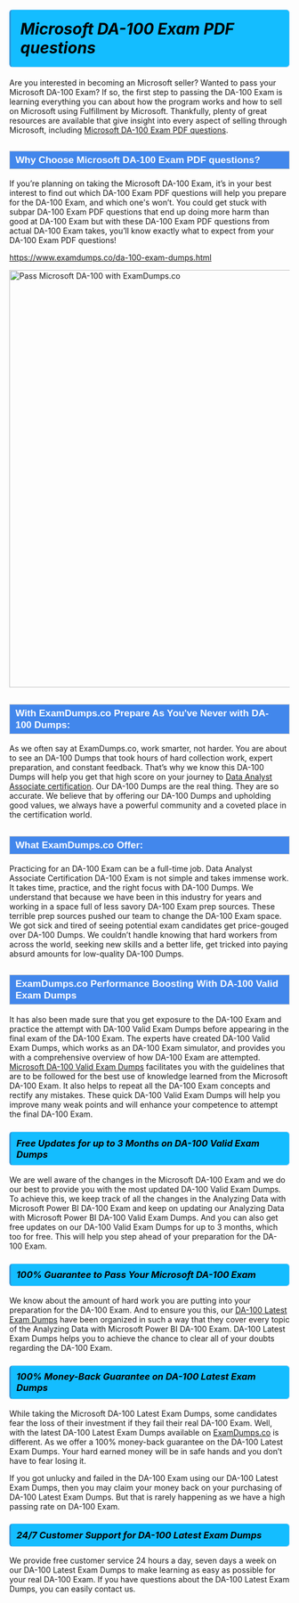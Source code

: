<h1>                <strong><span style="display: block; color: #000000; background: #14BDFF; border: 0.5px solid #AED6F1; border-left: 3px solid #3498DB; padding: .6em; border-radius: 6px;">                     <em>Microsoft DA-100 <span class="exam_variation">Exam PDF questions</span> </em>                </span></strong>            </h1>                        <p>Are you interested in becoming an Microsoft seller? Wanted to pass your Microsoft DA-100 Exam? If so, the first step to passing the DA-100 Exam is             learning everything you can about how the program works and how to sell on Microsoft using Fulfillment by Microsoft. Thankfully, plenty of great resources             are available that give insight into every aspect of selling through Microsoft, including <a href="https://www.examdumps.co/da-100-exam-dumps.html">Microsoft DA-100 <span class="exam_variation">Exam PDF questions</span></a>.</p>                        <h2 style="background: #4287ec; border: 1px solid #cccccc; padding: 5px 10px;">                <span style="color: #ffffff;">                    <span style="font-size: 11pt;">                        <span style="line-height: normal;">                            <span style="font-family: Calibri,sans-serif;">                                <strong>                                    <span style="font-size: 13.0pt;">Why Choose Microsoft DA-100 <span class="exam_variation">Exam PDF questions</span>?</span>                                </strong>                            </span>                        </span>                    </span>                </span>            </h2>                        <p>If you’re planning on taking the Microsoft DA-100 Exam, it’s in your best interest to find out which DA-100 <span class="exam_variation">Exam PDF questions</span> will help you prepare for the DA-100 Exam,             and which one's won’t. You could get stuck with subpar DA-100 <span class="exam_variation">Exam PDF questions</span> that end up doing more harm than good at DA-100 Exam but with these DA-100 <span class="exam_variation">Exam PDF questions</span>             from actual DA-100 Exam takes, you’ll know exactly what to expect from your DA-100 <span class="exam_variation">Exam PDF questions</span>!</p>                                    <p><a href="https://www.examdumps.co/da-100-exam-dumps.html">https://www.examdumps.co/da-100-exam-dumps.html</a></p>                        <p><a href="https://www.examdumps.co/"><img src="https://www.examdumps.co//images/banners/big-sale-20-percent-discount-offer-examdumps.jpg" class="postImage" alt="Pass Microsoft DA-100 with ExamDumps.co" width="750"></a></p>                                        <h2 style="background: #4287ec; border: 1px solid #cccccc; padding: 5px 10px;">                <span style="color: #ffffff;">                    <span style="font-size: 11pt;">                        <span style="line-height: normal;">                            <span style="font-family: Calibri,sans-serif;">                                <strong>                                    <span style="font-size: 13.0pt;">With ExamDumps.co Prepare As You've Never with DA-100 <span class="exam_variation2">Dumps</span>:</span>                                </strong>                            </span>                        </span>                    </span>                </span>            </h2>                        <p>As we often say at ExamDumps.co, work smarter, not harder. You are about to see an DA-100 <span class="exam_variation2">Dumps</span> that took hours of hard collection work,             expert preparation, and constant feedback. That’s why we know this DA-100 <span class="exam_variation2">Dumps</span> will help you get that high score on your journey to             <a href="https://www.examdumps.co/data-analyst-associate-exam-dumps.html">Data Analyst Associate certification</a>. Our DA-100 <span class="exam_variation2">Dumps</span> are the real thing. They are so accurate. We believe that by offering             our DA-100 <span class="exam_variation2">Dumps</span> and upholding good values, we always have a powerful community and a coveted place in the certification world.</p>                        <h2 style="background: #4287ec; border: 1px solid #cccccc; padding: 5px 10px;">                <span style="color: #ffffff;">                    <span style="font-size: 11pt;">                        <span style="line-height: normal;">                            <span style="font-family: Calibri,sans-serif;">                                <strong>                                    <span style="font-size: 13.0pt;">What ExamDumps.co Offer:</span>                                </strong>                            </span>                        </span>                    </span>                </span>            </h2>                        <p>Practicing for an DA-100 Exam can be a full-time job. Data Analyst Associate Certification DA-100 Exam is not simple and takes immense work.             It takes time, practice, and the right focus with DA-100 <span class="exam_variation2">Dumps</span>. We understand that because we have been in this industry for years and working in a             space full of less savory DA-100 Exam prep sources. These terrible prep sources pushed our team to change the DA-100 Exam space. We got sick and             tired of seeing potential exam candidates get price-gouged over DA-100 <span class="exam_variation2">Dumps</span>. We couldn’t handle knowing that hard workers from across the world,             seeking new skills and a better life, get tricked into paying absurd amounts for low-quality DA-100 <span class="exam_variation2">Dumps</span>.</p>                        <h2 style="background: #4287ec; border: 1px solid #cccccc; padding: 5px 10px;">                <span style="color: #ffffff;">                    <span style="font-size: 11pt;">                        <span style="line-height: normal;">                            <span style="font-family: Calibri,sans-serif;">                                <strong>                                    <span style="font-size: 13.0pt;">ExamDumps.co Performance Boosting With DA-100 <span class="exam_variation3">Valid Exam Dumps</span></span>                                </strong>                            </span>                        </span>                    </span>                </span>            </h2>                        <p>It has also been made sure that you get exposure to the DA-100 Exam and practice the attempt with DA-100 <span class="exam_variation3">Valid Exam Dumps</span> before appearing in             the final exam of the DA-100 Exam. The experts have created DA-100 <span class="exam_variation3">Valid Exam Dumps</span>, which works as an DA-100 Exam simulator, and provides you with             a comprehensive overview of how DA-100 Exam are attempted. <a href="https://www.examdumps.co/microsoft-exam-dumps.html">Microsoft DA-100 <span class="exam_variation3">Valid Exam Dumps</span></a> facilitates you with the guidelines that are to be followed             for the best use of knowledge learned from the Microsoft DA-100 Exam. It also helps to repeat all the DA-100 Exam concepts and rectify any mistakes.             These quick DA-100 <span class="exam_variation3">Valid Exam Dumps</span> will help you improve many weak points and will enhance your competence to attempt the final DA-100 Exam.</p>                        <h3>                <strong>                    <span style="display: block; color: #000000; background: #14BDFF; border: 0.5px solid #AED6F1; border-left: 3px solid #3498DB; padding: .6em; border-radius: 6px;">                        <em>Free Updates for up to 3 Months on DA-100 <span class="exam_variation3">Valid Exam Dumps</span></em>                    </span>                </strong>            </h3>                        <p>We are well aware of the changes in the Microsoft DA-100 Exam and we do our best to provide you with the most updated DA-100 <span class="exam_variation3">Valid Exam Dumps</span>.             To achieve this, we keep track of all the changes in the Analyzing Data with Microsoft Power BI DA-100 Exam and keep on updating our             Analyzing Data with Microsoft Power BI DA-100 <span class="exam_variation3">Valid Exam Dumps</span>. And you can also get free updates on our DA-100 <span class="exam_variation3">Valid Exam Dumps</span> for up to 3 months,             which too for free. This will help you step ahead of your preparation for the DA-100 Exam.</p>                        <h3>                <strong>                    <span style="display: block; color: #000000; background: #14BDFF; border: 0.5px solid #AED6F1; border-left: 3px solid #3498DB; padding: .6em; border-radius: 6px;">                        <em>100% Guarantee to Pass Your Microsoft DA-100 Exam</em>                    </span>                </strong>            </h3>                        <p>We know about the amount of hard work you are putting into your preparation for the DA-100 Exam. And to ensure you this, our <a href="https://www.examdumps.co/da-100-exam-dumps.html">DA-100 <span class="exam_variation4">Latest Exam Dumps</span></a>             have been organized in such a way that they cover every topic of the Analyzing Data with Microsoft Power BI DA-100 Exam. DA-100 <span class="exam_variation4">Latest Exam Dumps</span>             helps you to achieve the chance to clear all of your doubts regarding the DA-100 Exam.</p>                        <h3>                <strong>                    <span style="display: block; color: #000000; background: #14BDFF; border: 0.5px solid #AED6F1; border-left: 3px solid #3498DB; padding: .6em; border-radius: 6px;">                        <em>100% Money-Back Guarantee on DA-100 <span class="exam_variation4">Latest Exam Dumps</span> </em>                    </span>                </strong>            </h3>                        <p>While taking the Microsoft DA-100 <span class="exam_variation4">Latest Exam Dumps</span>, some candidates fear the loss of their investment if they fail their real DA-100 Exam. Well, with the latest             DA-100 <span class="exam_variation4">Latest Exam Dumps</span> available on <a href="https://www.examdumps.co/data-analyst-associate-exam-dumps.html">ExamDumps.co</a> is different. As we offer a 100% money-back guarantee on the DA-100 <span class="exam_variation4">Latest Exam Dumps</span>. Your hard earned money will be             in safe hands and you don’t have to fear losing it.</p>                        <p>If you got unlucky and failed in the DA-100 Exam using our DA-100 <span class="exam_variation4">Latest Exam Dumps</span>, then you may claim your money back on your purchasing of DA-100 <span class="exam_variation4">Latest Exam Dumps</span>.             But that is rarely happening as we have a high passing rate on DA-100 Exam.</p>                        <h3>                <strong>                    <span style="display: block; color: #000000; background: #14BDFF; border: 0.5px solid #AED6F1; border-left: 3px solid #3498DB; padding: .6em; border-radius: 6px;">                        <em>24/7 Customer Support for DA-100 <span class="exam_variation4">Latest Exam Dumps</span></em>                    </span>                </strong>            </h3>                        <p>We provide free customer service 24 hours a day, seven days a week on our DA-100 <span class="exam_variation4">Latest Exam Dumps</span> to make learning as easy as possible for your             real DA-100 Exam. If you have questions about the DA-100 <span class="exam_variation4">Latest Exam Dumps</span>, you can easily contact us.</p>                    
